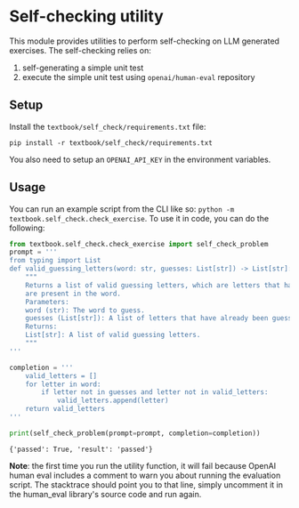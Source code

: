 # Self-checking utility
This module provides utilities to perform self-checking on LLM generated exercises.
The self-checking relies on:
1. self-generating a simple unit test
2. execute the simple unit test using `openai/human-eval` repository

## Setup
Install the `textbook/self_check/requirements.txt` file:
```shell
pip install -r textbook/self_check/requirements.txt
```

You also need to setup an `OPENAI_API_KEY` in the environment variables.

## Usage
You can run an example script from the CLI like so: `python -m textbook.self_check.check_exercise`.
To use it in code, you can do the following:
```python
from textbook.self_check.check_exercise import self_check_problem
prompt = '''
from typing import List
def valid_guessing_letters(word: str, guesses: List[str]) -> List[str]:
    """
    Returns a list of valid guessing letters, which are letters that have not been guessed yet and
    are present in the word.
    Parameters:
    word (str): The word to guess.
    guesses (List[str]): A list of letters that have already been guessed.
    Returns:
    List[str]: A list of valid guessing letters.
    """
'''

completion = '''
    valid_letters = []
    for letter in word:
        if letter not in guesses and letter not in valid_letters:
            valid_letters.append(letter)
    return valid_letters
'''

print(self_check_problem(prompt=prompt, completion=completion))
```
```text
{'passed': True, 'result': 'passed'}
```

**Note**: the first time you run the utility function, it will fail because OpenAI human eval includes a comment to warn you about running the evaluation script.
The stacktrace should point you to that line, simply uncomment it in the human_eval library's source code and run again.